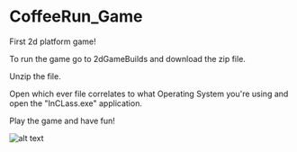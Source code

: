 # CoffeeRun_Game
First 2d platform game!

To run the game go to 2dGameBuilds and download the zip file.

Unzip the file.

Open which ever file correlates to what Operating System you're using and open the "InCLass.exe" application.

Play the game and have fun!

![alt text](https://github.com/JessieSu2/CoffeeRun_Game/blob/main/Coffee.png)
